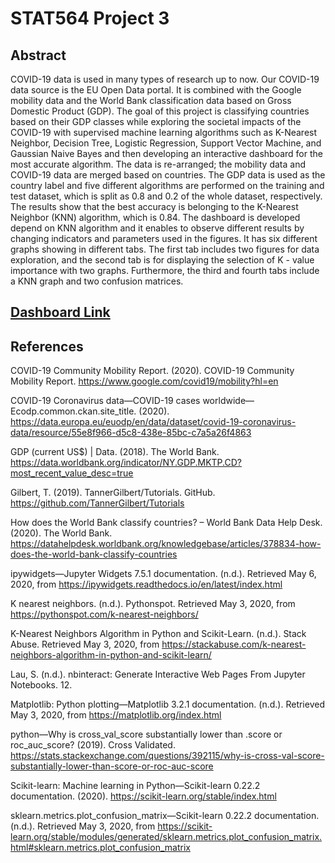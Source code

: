 # STAT564 Project 3

## Abstract

COVID-19 data is used in many types of research up to now. Our COVID-19 data source is the EU Open Data portal. It is combined with the Google mobility data and the World Bank classification data based on Gross Domestic Product (GDP). The goal of this project is classifying countries based on their GDP classes while exploring the societal impacts of the COVID-19 with supervised machine learning algorithms such as K-Nearest Neighbor, Decision Tree, Logistic Regression, Support Vector Machine, and Gaussian Naive Bayes and then developing an interactive dashboard for the most accurate algorithm. The data is re-arranged; the mobility data and COVID-19 data are merged based on countries. The GDP data is used as the country label and five different algorithms are performed on the training and test dataset, which is split as 0.8 and 0.2 of the whole dataset, respectively. The results show that the best accuracy is belonging to the K-Nearest Neighbor (KNN) algorithm, which is 0.84. The dashboard is developed depend on KNN algorithm and it enables to observe different results by changing indicators and parameters used in the figures. It has six different graphs showing in different tabs. The first tab includes two figures for data exploration, and the second tab is for displaying the selection of K - value importance with two graphs. Furthermore, the third and fourth tabs include a KNN graph and two confusion matrices.


## [__Dashboard Link__](https://mybinder.org/v2/gh/fcozer88/Stat564/master?urlpath=%2Fvoila%2Frender%2Fdashboard.ipynb)


## References


COVID-19 Community Mobility Report. (2020). COVID-19 Community Mobility Report. https://www.google.com/covid19/mobility?hl=en

COVID-19 Coronavirus data—COVID-19 cases worldwide—Ecodp.common.ckan.site_title. (2020). https://data.europa.eu/euodp/en/data/dataset/covid-19-coronavirus-data/resource/55e8f966-d5c8-438e-85bc-c7a5a26f4863

GDP (current US$) | Data. (2018). The World Bank. https://data.worldbank.org/indicator/NY.GDP.MKTP.CD?most_recent_value_desc=true

Gilbert, T. (2019). TannerGilbert/Tutorials. GitHub. https://github.com/TannerGilbert/Tutorials

How does the World Bank classify countries? – World Bank Data Help Desk. (2020). The World Bank. https://datahelpdesk.worldbank.org/knowledgebase/articles/378834-how-does-the-world-bank-classify-countries

ipywidgets—Jupyter Widgets 7.5.1 documentation. (n.d.). Retrieved May 6, 2020, from https://ipywidgets.readthedocs.io/en/latest/index.html

K nearest neighbors. (n.d.). Pythonspot. Retrieved May 3, 2020, from https://pythonspot.com/k-nearest-neighbors/

K-Nearest Neighbors Algorithm in Python and Scikit-Learn. (n.d.). Stack Abuse. Retrieved May 3, 2020, from https://stackabuse.com/k-nearest-neighbors-algorithm-in-python-and-scikit-learn/

Lau, S. (n.d.). nbinteract: Generate Interactive Web Pages From Jupyter Notebooks. 12.

Matplotlib: Python plotting—Matplotlib 3.2.1 documentation. (n.d.). Retrieved May 3, 2020, from https://matplotlib.org/index.html

python—Why is cross_val_score substantially lower than .score or roc_auc_score? (2019). Cross Validated. https://stats.stackexchange.com/questions/392115/why-is-cross-val-score-substantially-lower-than-score-or-roc-auc-score

Scikit-learn: Machine learning in Python—Scikit-learn 0.22.2 documentation. (2020). https://scikit-learn.org/stable/index.html

sklearn.metrics.plot_confusion_matrix—Scikit-learn 0.22.2 documentation. (n.d.). Retrieved May 3, 2020, from https://scikit-learn.org/stable/modules/generated/sklearn.metrics.plot_confusion_matrix.html#sklearn.metrics.plot_confusion_matrix

